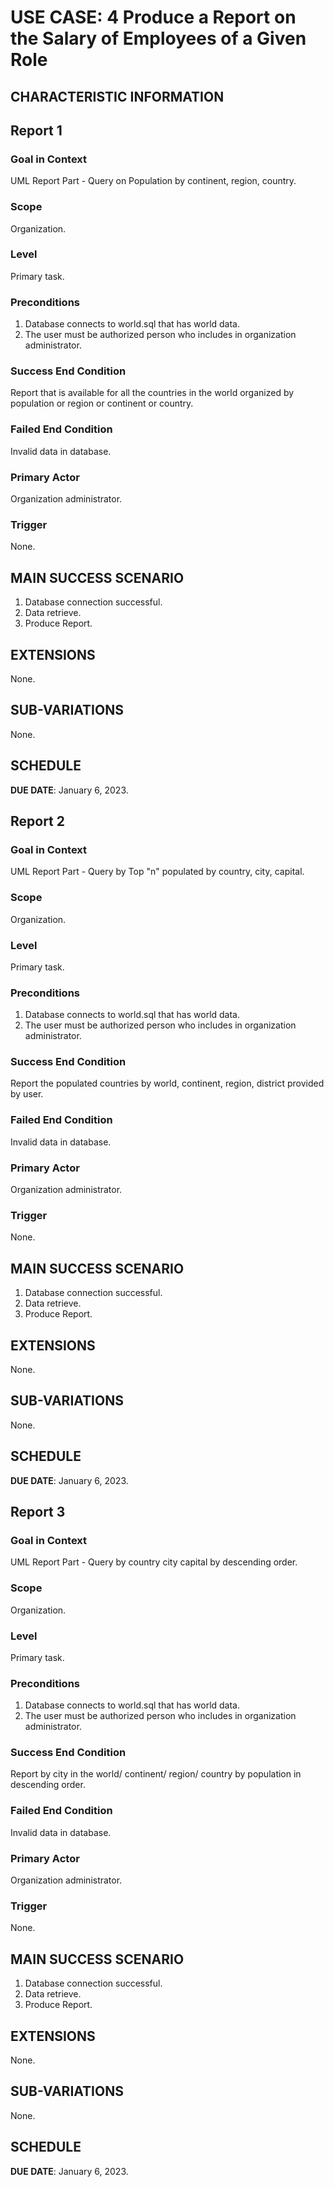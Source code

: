 # USE CASE: 4 Produce a Report on the Salary of Employees of a Given Role

## CHARACTERISTIC INFORMATION

## Report 1

### Goal in Context

UML Report Part - Query on Population by continent, region, country. 

### Scope

Organization.

### Level

Primary task.

### Preconditions

1. Database connects to world.sql that has world data.
2. The user must be authorized person who includes in organization administrator.

### Success End Condition

Report that is available for all the countries in the world organized by population or region or continent or country.

### Failed End Condition

Invalid data in database.

### Primary Actor

Organization administrator.

### Trigger

None.

## MAIN SUCCESS SCENARIO

1. Database connection successful.
2. Data retrieve.
3. Produce Report. 

## EXTENSIONS

None.

## SUB-VARIATIONS

None.

## SCHEDULE

**DUE DATE**: January 6, 2023.



## Report 2

### Goal in Context

UML Report Part - Query by Top "n" populated by country, city, capital. 

### Scope

Organization.

### Level

Primary task.

### Preconditions

1. Database connects to world.sql that has world data.
2. The user must be authorized person who includes in organization administrator.

### Success End Condition

Report the populated countries by world, continent, region, district provided by user. 

### Failed End Condition

Invalid data in database.

### Primary Actor

Organization administrator.

### Trigger

None.

## MAIN SUCCESS SCENARIO

1. Database connection successful.
2. Data retrieve.
3. Produce Report. 

## EXTENSIONS

None.

## SUB-VARIATIONS

None.

## SCHEDULE

**DUE DATE**: January 6, 2023.


## Report 3

### Goal in Context

UML Report Part - Query by country city capital by descending order.

### Scope

Organization.

### Level

Primary task.

### Preconditions

1. Database connects to world.sql that has world data.
2. The user must be authorized person who includes in organization administrator.

### Success End Condition

Report by city in the world/ continent/ region/ country by population in descending order.

### Failed End Condition

Invalid data in database.

### Primary Actor

Organization administrator.

### Trigger

None.

## MAIN SUCCESS SCENARIO

1. Database connection successful.
2. Data retrieve.
3. Produce Report. 

## EXTENSIONS

None.

## SUB-VARIATIONS

None.

## SCHEDULE

**DUE DATE**: January 6, 2023.
